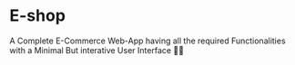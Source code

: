 # E-shop
A Complete E-Commerce Web-App having all the required Functionalities with a Minimal But interative User Interface 🚀🚀

